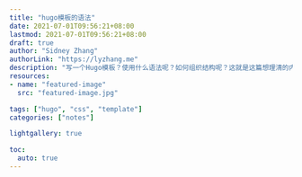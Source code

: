 ```yaml
---
title: "hugo模板的语法"
date: 2021-07-01T09:56:21+08:00
lastmod: 2021-07-01T09:56:21+08:00
draft: true
author: "Sidney Zhang"
authorLink: "https://lyzhang.me"
description: "写一个Hugo模板？使用什么语法呢？如何组织结构呢？这就是这篇想理清的内容。"
resources:
- name: "featured-image"
  src: "featured-image.jpg"

tags: ["hugo", "css", "template"]
categories: ["notes"]

lightgallery: true

toc:
  auto: true
---
```


<!--more-->

